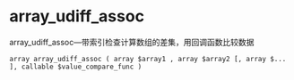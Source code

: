 # array\_udiff\_assoc

array\_udiff\_assoc—带索引检查计算数组的差集，用回调函数比较数据

```
array array_udiff_assoc ( array $array1 , array $array2 [, array $... ], callable $value_compare_func )
```



